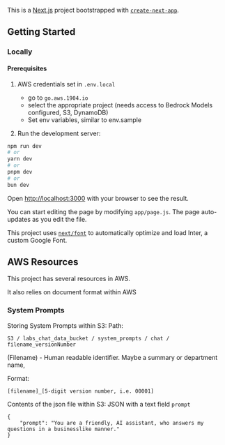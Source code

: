 This is a [Next.js](https://nextjs.org/) project bootstrapped with [`create-next-app`](https://github.com/vercel/next.js/tree/canary/packages/create-next-app).

## Getting Started

### Locally

#### Prerequisites

1. AWS credentials set in `.env.local`

   - go to `go.aws.1904.io`
   - select the appropriate project (needs access to Bedrock Models configured, S3, DynamoDB)
   - Set env variables, similar to env.sample

1. Run the development server:

```bash
npm run dev
# or
yarn dev
# or
pnpm dev
# or
bun dev
```

Open [http://localhost:3000](http://localhost:3000) with your browser to see the result.

You can start editing the page by modifying `app/page.js`. The page auto-updates as you edit the file.

This project uses [`next/font`](https://nextjs.org/docs/basic-features/font-optimization) to automatically optimize and load Inter, a custom Google Font.

## AWS Resources

This project has several resources in AWS.

It also relies on document format within AWS

### System Prompts

Storing System Prompts within S3:
Path:

```
S3 / labs_chat_data_bucket / system_prompts / chat / filename_versionNumber
```

(Filename) - Human readable identifier. Maybe a summary or department name,

Format:

```
[filename]_[5-digit version number, i.e. 00001]
```

Contents of the json file within S3:
JSON with a text field `prompt`

```
{
    "prompt": "You are a friendly, AI assistant, who answers my questions in a businesslike manner."
}
```
